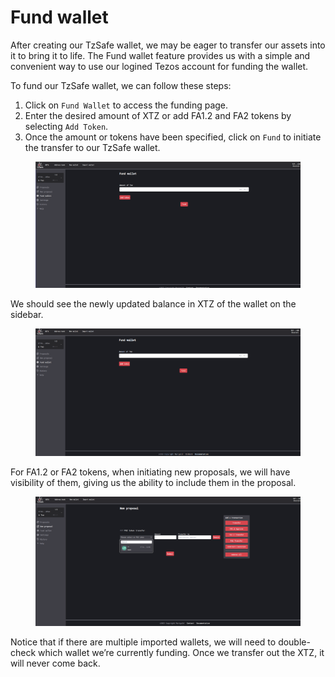 # Fund wallet

After creating our TzSafe wallet, we may be eager to transfer our assets into it to bring it to life. The Fund wallet feature provides us with a simple and convenient way to use our logined Tezos account for funding the wallet.

To fund our TzSafe wallet, we can follow these steps:

1. Click on `Fund Wallet` to access the funding page.
2. Enter the desired amount of XTZ or add FA1.2 and FA2 tokens by selecting `Add Token`.
3. Once the amount or tokens have been specified, click on `Fund` to initiate the transfer to our TzSafe wallet.

<figure><img src="../assets/image (62).png" alt=""><figcaption></figcaption></figure>

We should see the newly updated balance in XTZ of the wallet on the sidebar.

<figure><img src="../assets/image (29).png" alt=""><figcaption></figcaption></figure>

For FA1.2 or FA2 tokens, when initiating new proposals, we will have visibility of them, giving us the ability to include them in the proposal.

<figure><img src="../assets/image (39).png" alt=""><figcaption></figcaption></figure>

Notice that if there are multiple imported wallets, we will need to double-check which wallet we’re currently funding. Once we transfer out the XTZ, it will never come back.
